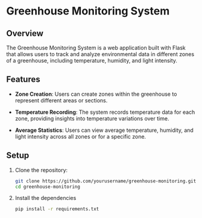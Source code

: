 # Greenhouse Monitoring System

## Overview

The Greenhouse Monitoring System is a web application built with Flask that allows users to track and analyze environmental data in different zones of a greenhouse, including temperature, humidity, and light intensity.

## Features

- **Zone Creation**: Users can create zones within the greenhouse to represent different areas or sections.

- **Temperature Recording**: The system records temperature data for each zone, providing insights into temperature variations over time.

- **Average Statistics**: Users can view average temperature, humidity, and light intensity across all zones or for a specific zone.


## Setup

1. Clone the repository:

   ```bash
   git clone https://github.com/yourusername/greenhouse-monitoring.git
   cd greenhouse-monitoring
   
2. Install the dependencies
    ```bash
   pip install -r requirements.txt